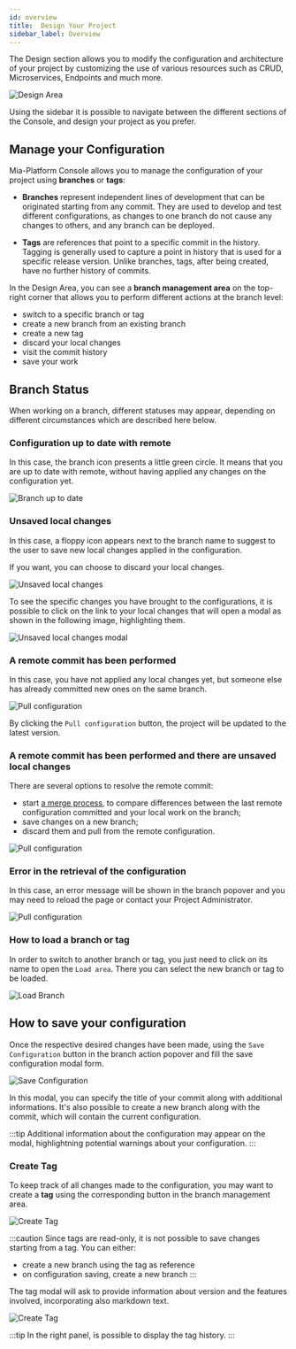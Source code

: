 ```yaml
---
id: overview
title:  Design Your Project
sidebar_label: Overview
---
```


The Design section allows you to modify the configuration and architecture of your project by customizing the use of various resources such as CRUD, Microservices, Endpoints and much more.

![Design Area](./img/design-area-overview.png)

Using the sidebar it is possible to navigate between the different sections of the Console, and design your project as you prefer.

## Manage your Configuration

Mia-Platform Console allows you to manage the configuration of your project using **branches** or **tags**:  

* **Branches** represent independent lines of development that can be originated starting from any commit. They are used to develop and test different configurations, as changes to one branch do not cause any changes to others, and any branch can be deployed.  

* **Tags** are references that point to a specific commit in the history. Tagging is generally used to capture a point in history that is used for a specific release version. Unlike branches, tags, after being created, have no further history of commits.

In the Design Area, you can see a **branch management area** on the top-right corner that allows you to perform different actions at the branch level:

- switch to a specific branch or tag 
- create a new branch from an existing branch
- create a new tag
- discard your local changes
- visit the commit history
- save your work

## Branch Status

When working on a branch, different statuses may appear, depending on different circumstances which are described here below.

### Configuration up to date with remote

In this case, the branch icon presents a little green circle.
It means that you are up to date with remote, without having applied any changes on the configuration yet.

<div style={{display: 'flex', justifyContent: 'center'}}>
  <div style={{display: 'flex', width: '340px'}}> 

![Branch up to date](./img/branch-selection.png)

  </div>
</div>

### Unsaved local changes

In this case, a floppy icon appears next to the branch name to suggest to the user to save new local changes applied in the configuration.

If you want, you can choose to discard your local changes.

<div style={{display: 'flex', justifyContent: 'center'}}>
  <div style={{display: 'flex', width: '340px'}}> 

![Unsaved local changes](./img/branch-status-unsaved-local-changes.png)

  </div>
</div>

To see the specific changes you have brought to the configurations, it is possible to click on the link to your local changes that will open a modal as shown in the following image, highlighting them.

<div style={{display: 'flex', justifyContent: 'center'}}>
  <div style={{display: 'flex', width: '780px'}}> 

![Unsaved local changes modal](./img/branch-status-unsaved-local-changes-modal.png)

  </div>
</div>

### A remote commit has been performed

In this case, you have not applied any local changes yet, but someone else has already committed new ones on the same branch.

<div style={{display: 'flex', justifyContent: 'center'}}>
  <div style={{display: 'flex', width: '340px'}}> 

![Pull configuration](./img/branch-status-pull-configuration.png)

  </div>
</div>

By clicking the `Pull configuration` button, the project will be updated to the latest version.

### A remote commit has been performed and there are unsaved local changes

There are several options to resolve the remote commit:

* start [a merge process](/development_suite/api-console/api-design/merge_collaboration.md), to compare differences between the last remote configuration committed and your local work on the branch; 
* save changes on a new branch;
* discard them and pull from the remote configuration.

<div style={{display: 'flex', justifyContent: 'center'}}>
  <div style={{display: 'flex', width: '340px'}}> 

![Pull configuration](./img/branch-status-merge-configuration.png)

  </div>
</div>

### Error in the retrieval of the configuration

In this case, an error message will be shown in the branch popover and you may need to reload the page or contact your Project Administrator.

<div style={{display: 'flex', justifyContent: 'center'}}>
  <div style={{display: 'flex', width: '340px'}}> 

![Pull configuration](./img/branch-status-error.png)

  </div>
</div>

### How to load a branch or tag

In order to switch to another branch or tag, you just need to click on its name to open the `Load area`. There you can select the new branch or tag to be loaded.

<div style={{display: 'flex', justifyContent: 'center'}}>
  <div style={{display: 'flex', width: '340px'}}> 

![Load Branch](./img/branch-loader.png)

  </div>
</div>

## How to save your configuration

Once the respective desired changes have been made, using the `Save Configuration` button in the branch action popover and fill the save configuration modal form. 

<div style={{display: 'flex', justifyContent: 'center'}}>
  <div style={{display: 'flex', width: '780px'}}> 

![Save Configuration](./img/save-configuration.jpg)

  </div>
</div>

In this modal, you can specify the title of your commit along with additional informations. It's also possible to create a new branch along with the commit, which will contain the current configuration.  

:::tip
Additional information about the configuration may appear on the modal, highlightning potential warnings about your configuration.
:::

### Create Tag

To keep track of all changes made to the configuration, you may want to create a **tag** using the corresponding button in the branch management area.  

<div style={{display: 'flex', justifyContent: 'center'}}>
  <div style={{display: 'flex', width: '340px'}}> 

![Create Tag](./img/create-tag.png)

  </div>
</div>

:::caution
Since tags are read-only, it is not possible to save changes starting from a tag. You can either:
* create a new branch using the tag as reference
* on configuration saving, create a new branch
:::

The tag modal will ask to provide information about version and the features involved, incorporating also markdown text.

<div style={{display: 'flex', justifyContent: 'center'}}>
  <div style={{display: 'flex', width: '700px'}}> 

![Create Tag](./img/create-tag-modal.png)

  </div>
</div>

:::tip
In the right panel, is possible to display the tag history.
:::



